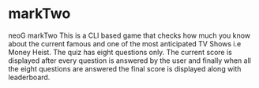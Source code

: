 # markTwo
neoG markTwo
This is a CLI based game that checks how much you know about the current famous and one of the most anticipated TV Shows i.e Money Heist. The quiz has eight questions only. The current score is displayed after every question is answered by the user and finally when all the eight questions are answered the final score is displayed along with leaderboard.


